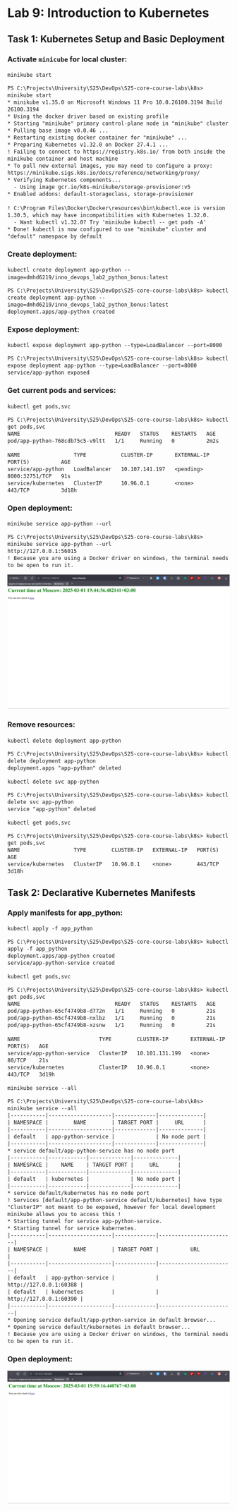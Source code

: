 # Lab 9: Introduction to Kubernetes

## Task 1: Kubernetes Setup and Basic Deployment

### Activate `minicube` for local cluster:

`minikube start`

```
PS C:\Projects\University\S25\DevOps\S25-core-course-labs\k8s> minikube start                                                                            
* minikube v1.35.0 on Microsoft Windows 11 Pro 10.0.26100.3194 Build 26100.3194
* Using the docker driver based on existing profile
* Starting "minikube" primary control-plane node in "minikube" cluster
* Pulling base image v0.0.46 ...
* Restarting existing docker container for "minikube" ...
* Preparing Kubernetes v1.32.0 on Docker 27.4.1 ...
! Failing to connect to https://registry.k8s.io/ from both inside the minikube container and host machine
* To pull new external images, you may need to configure a proxy: https://minikube.sigs.k8s.io/docs/reference/networking/proxy/
* Verifying Kubernetes components...
  - Using image gcr.io/k8s-minikube/storage-provisioner:v5
* Enabled addons: default-storageclass, storage-provisioner

! C:\Program Files\Docker\Docker\resources\bin\kubectl.exe is version 1.30.5, which may have incompatibilities with Kubernetes 1.32.0.
  - Want kubectl v1.32.0? Try 'minikube kubectl -- get pods -A'
* Done! kubectl is now configured to use "minikube" cluster and "default" namespace by default
```

### Create deployment:

`kubectl create deployment app-python --image=dmhd6219/inno_devops_lab2_python_bonus:latest`

```
PS C:\Projects\University\S25\DevOps\S25-core-course-labs\k8s> kubectl create deployment app-python --image=dmhd6219/inno_devops_lab2_python_bonus:latest
deployment.apps/app-python created
```

### Expose deployment:

`kubectl expose deployment app-python --type=LoadBalancer --port=8000`

```
PS C:\Projects\University\S25\DevOps\S25-core-course-labs\k8s> kubectl expose deployment app-python --type=LoadBalancer --port=8000
service/app-python exposed
```

### Get current pods and services:

`kubectl get pods,svc`

```
PS C:\Projects\University\S25\DevOps\S25-core-course-labs\k8s> kubectl get pods,svc
NAME                              READY   STATUS    RESTARTS   AGE
pod/app-python-768cdb75c5-v9ltt   1/1     Running   0          2m2s

NAME                 TYPE           CLUSTER-IP       EXTERNAL-IP   PORT(S)          AGE
service/app-python   LoadBalancer   10.107.141.197   <pending>     8000:32751/TCP   91s
service/kubernetes   ClusterIP      10.96.0.1        <none>        443/TCP          3d18h
```

### Open deployment:

`minikube service app-python --url`

```
PS C:\Projects\University\S25\DevOps\S25-core-course-labs\k8s> minikube service app-python --url
http://127.0.0.1:56015
! Because you are using a Docker driver on windows, the terminal needs to be open to run it.
```

![app_python](assets/app_python.png)

### Remove resources:

`kubectl delete deployment app-python`

```
PS C:\Projects\University\S25\DevOps\S25-core-course-labs\k8s> kubectl delete deployment app-python
deployment.apps "app-python" deleted
```

`kubectl delete svc app-python`

```
PS C:\Projects\University\S25\DevOps\S25-core-course-labs\k8s> kubectl delete svc app-python
service "app-python" deleted
```

`kubectl get pods,svc`

```
PS C:\Projects\University\S25\DevOps\S25-core-course-labs\k8s> kubectl get pods,svc
NAME                 TYPE        CLUSTER-IP   EXTERNAL-IP   PORT(S)   AGE
service/kubernetes   ClusterIP   10.96.0.1    <none>        443/TCP   3d18h
```

## Task 2: Declarative Kubernetes Manifests

### Apply manifests for app_python:

`kubectl apply -f app_python`

```
PS C:\Projects\University\S25\DevOps\S25-core-course-labs\k8s> kubectl apply -f app_python
deployment.apps/app-python created
service/app-python-service created
```

`kubectl get pods,svc`

```
PS C:\Projects\University\S25\DevOps\S25-core-course-labs\k8s> kubectl get pods,svc
NAME                              READY   STATUS    RESTARTS   AGE
pod/app-python-65cf4749b8-d772n   1/1     Running   0          21s
pod/app-python-65cf4749b8-nxlbz   1/1     Running   0          21s
pod/app-python-65cf4749b8-xzsnw   1/1     Running   0          21s

NAME                         TYPE        CLUSTER-IP       EXTERNAL-IP   PORT(S)   AGE
service/app-python-service   ClusterIP   10.101.131.199   <none>        80/TCP    21s
service/kubernetes           ClusterIP   10.96.0.1        <none>        443/TCP   3d19h
```

`minikube service --all`

```
PS C:\Projects\University\S25\DevOps\S25-core-course-labs\k8s> minikube service --all
|-----------|--------------------|-------------|--------------|
| NAMESPACE |        NAME        | TARGET PORT |     URL      |
|-----------|--------------------|-------------|--------------|
| default   | app-python-service |             | No node port |
|-----------|--------------------|-------------|--------------|
* service default/app-python-service has no node port
|-----------|------------|-------------|--------------|
| NAMESPACE |    NAME    | TARGET PORT |     URL      |
|-----------|------------|-------------|--------------|
| default   | kubernetes |             | No node port |
|-----------|------------|-------------|--------------|
* service default/kubernetes has no node port
! Services [default/app-python-service default/kubernetes] have type "ClusterIP" not meant to be exposed, however for local development minikube allows you to access this !
* Starting tunnel for service app-python-service.
* Starting tunnel for service kubernetes.
|-----------|--------------------|-------------|------------------------|
| NAMESPACE |        NAME        | TARGET PORT |          URL           |
|-----------|--------------------|-------------|------------------------|
| default   | app-python-service |             | http://127.0.0.1:60388 |
| default   | kubernetes         |             | http://127.0.0.1:60390 |
|-----------|--------------------|-------------|------------------------|
* Opening service default/app-python-service in default browser...
* Opening service default/kubernetes in default browser...
! Because you are using a Docker driver on windows, the terminal needs to be open to run it.
```

### Open deployment:

![app_python2](assets/app_python2.png)
